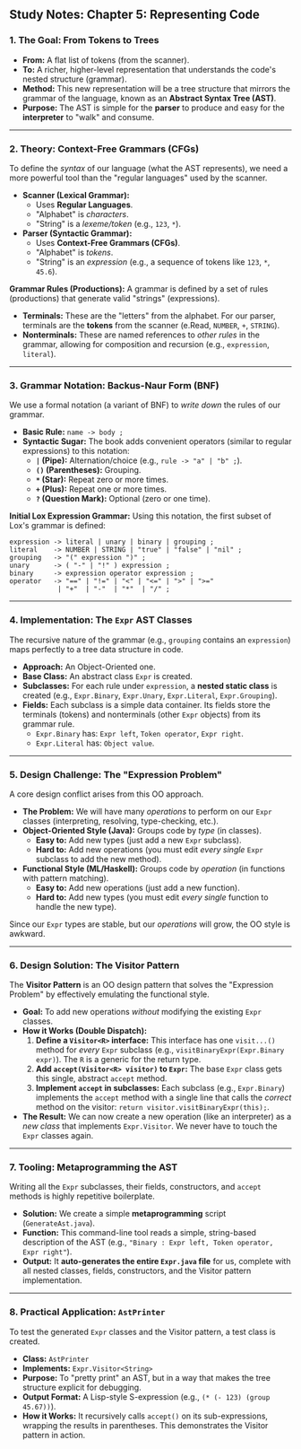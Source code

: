 ## Study Notes: Chapter 5: Representing Code

### 1\. The Goal: From Tokens to Trees

  * **From:** A flat list of tokens (from the scanner).
  * **To:** A richer, higher-level representation that understands the code's nested structure (grammar).
  * **Method:** This new representation will be a tree structure that mirrors the grammar of the language, known as an **Abstract Syntax Tree (AST)**.
  * **Purpose:** The AST is simple for the **parser** to produce and easy for the **interpreter** to "walk" and consume.

-----

### 2\. Theory: Context-Free Grammars (CFGs)

To define the *syntax* of our language (what the AST represents), we need a more powerful tool than the "regular languages" used by the scanner.

  * **Scanner (Lexical Grammar):**
      * Uses **Regular Languages**.
      * "Alphabet" is *characters*.
      * "String" is a *lexeme/token* (e.g., `123`, `*`).
  * **Parser (Syntactic Grammar):**
      * Uses **Context-Free Grammars (CFGs)**.
      * "Alphabet" is *tokens*.
      * "String" is an *expression* (e.g., a sequence of tokens like `123`, `*`, `45.6`).

**Grammar Rules (Productions):**
A grammar is defined by a set of rules (productions) that generate valid "strings" (expressions).

  * **Terminals:** These are the "letters" from the alphabet. For our parser, terminals are the **tokens** from the scanner (e.Read, `NUMBER`, `+`, `STRING`).
  * **Nonterminals:** These are named references to *other rules* in the grammar, allowing for composition and recursion (e.g., `expression`, `literal`).

-----

### 3\. Grammar Notation: Backus-Naur Form (BNF)

We use a formal notation (a variant of BNF) to *write down* the rules of our grammar.

  * **Basic Rule:** `name -> body ;`
  * **Syntactic Sugar:** The book adds convenient operators (similar to regular expressions) to this notation:
      * **`|` (Pipe):** Alternation/choice (e.g., `rule -> "a" | "b" ;`).
      * **`()` (Parentheses):** Grouping.
      * **`*` (Star):** Repeat zero or more times.
      * **`+` (Plus):** Repeat one or more times.
      * **`?` (Question Mark):** Optional (zero or one time).

**Initial Lox Expression Grammar:**
Using this notation, the first subset of Lox's grammar is defined:

```
expression -> literal | unary | binary | grouping ;
literal    -> NUMBER | STRING | "true" | "false" | "nil" ;
grouping   -> "(" expression ")" ;
unary      -> ( "-" | "!" ) expression ;
binary     -> expression operator expression ;
operator   -> "==" | "!=" | "<" | "<=" | ">" | ">="
            | "+"  | "-"  | "*"  | "/" ;
```

-----

### 4\. Implementation: The `Expr` AST Classes

The recursive nature of the grammar (e.g., `grouping` contains an `expression`) maps perfectly to a tree data structure in code.

  * **Approach:** An Object-Oriented one.
  * **Base Class:** An abstract class `Expr` is created.
  * **Subclasses:** For each rule under `expression`, a **nested static class** is created (e.g., `Expr.Binary`, `Expr.Unary`, `Expr.Literal`, `Expr.Grouping`).
  * **Fields:** Each subclass is a simple data container. Its fields store the terminals (tokens) and nonterminals (other `Expr` objects) from its grammar rule.
      * `Expr.Binary` has: `Expr left`, `Token operator`, `Expr right`.
      * `Expr.Literal` has: `Object value`.

-----

### 5\. Design Challenge: The "Expression Problem"

A core design conflict arises from this OO approach.

  * **The Problem:** We will have many *operations* to perform on our `Expr` classes (interpreting, resolving, type-checking, etc.).
  * **Object-Oriented Style (Java):** Groups code by *type* (in classes).
      * **Easy to:** Add new types (just add a new `Expr` subclass).
      * **Hard to:** Add new operations (you must edit *every single* `Expr` subclass to add the new method).
  * **Functional Style (ML/Haskell):** Groups code by *operation* (in functions with pattern matching).
      * **Easy to:** Add new operations (just add a new function).
      * **Hard to:** Add new types (you must edit *every single* function to handle the new type).

Since our `Expr` types are stable, but our *operations* will grow, the OO style is awkward.

-----

### 6\. Design Solution: The Visitor Pattern

The **Visitor Pattern** is an OO design pattern that solves the "Expression Problem" by effectively emulating the functional style.

  * **Goal:** To add new operations *without* modifying the existing `Expr` classes.
  * **How it Works (Double Dispatch):**
    1.  **Define a `Visitor<R>` interface:** This interface has one `visit...()` method for *every* `Expr` subclass (e.g., `visitBinaryExpr(Expr.Binary expr)`). The `R` is a generic for the return type.
    2.  **Add `accept(Visitor<R> visitor)` to `Expr`:** The base `Expr` class gets this single, abstract `accept` method.
    3.  **Implement `accept` in subclasses:** Each subclass (e.g., `Expr.Binary`) implements the `accept` method with a single line that calls the *correct* method on the visitor: `return visitor.visitBinaryExpr(this);`.
  * **The Result:** We can now create a new operation (like an interpreter) as a *new class* that implements `Expr.Visitor`. We never have to touch the `Expr` classes again.

-----

### 7\. Tooling: Metaprogramming the AST

Writing all the `Expr` subclasses, their fields, constructors, and `accept` methods is highly repetitive boilerplate.

  * **Solution:** We create a simple **metaprogramming** script (`GenerateAst.java`).
  * **Function:** This command-line tool reads a simple, string-based description of the AST (e.g., `"Binary : Expr left, Token operator, Expr right"`).
  * **Output:** It **auto-generates the entire `Expr.java` file** for us, complete with all nested classes, fields, constructors, and the Visitor pattern implementation.

-----

### 8\. Practical Application: `AstPrinter`

To test the generated `Expr` classes and the Visitor pattern, a test class is created.

  * **Class:** `AstPrinter`
  * **Implements:** `Expr.Visitor<String>`
  * **Purpose:** To "pretty print" an AST, but in a way that makes the tree structure explicit for debugging.
  * **Output Format:** A Lisp-style S-expression (e.g., `(* (- 123) (group 45.67))`).
  * **How it Works:** It recursively calls `accept()` on its sub-expressions, wrapping the results in parentheses. This demonstrates the Visitor pattern in action.
